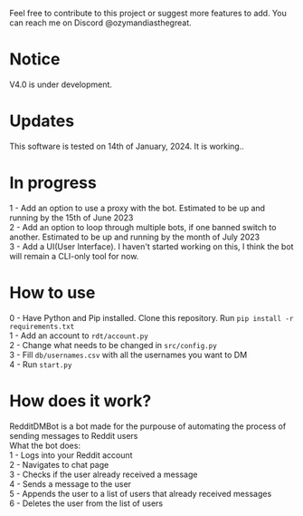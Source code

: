 Feel free to contribute to this project or suggest more features to add. You can reach me on Discord @ozymandiasthegreat.
# Notice
V4.0 is under development.

# Updates
This software is tested on 14th of January, 2024. It is working..<br/>

# In progress
1 - Add an option to use a proxy with the bot. Estimated to be up and running by the 15th of June 2023<br/>
2 - Add an option to loop through multiple bots, if one banned switch to another. Estimated to be up and running by the month of July 2023<br/>
3 - Add a UI(User Interface). I haven't started working on this, I think the bot will remain a CLI-only tool for now.

# How to use
0 - Have Python and Pip installed. Clone this repository. Run ```pip install -r requirements.txt```<br/>
1 - Add an account to ```rdt/account.py```<br/>
2 - Change what needs to be changed in ```src/config.py```<br/>
3 - Fill ```db/usernames.csv``` with all the usernames you want to DM<br/>
4 - Run ```start.py```

# How does it work?
RedditDMBot is a bot made for the purpouse of automating the process of sending messages to Reddit users<br/>
What the bot does:<br/>
1 - Logs into your Reddit account<br/>
2 - Navigates to chat page<br/>
3 - Checks if the user already received a message<br/>
4 - Sends a message to the user<br/>
5 - Appends the user to a list of users that already received messages<br/>
6 - Deletes the user from the list of users<br/>

